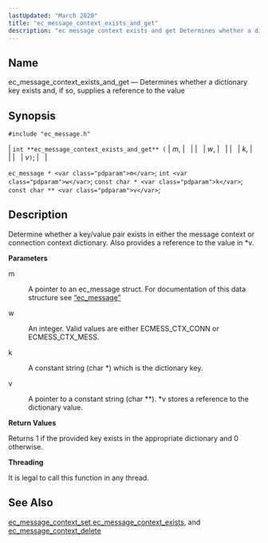 ```yaml
---
lastUpdated: "March 2020"
title: "ec_message_context_exists_and_get"
description: "ec message context exists and get Determines whether a dictionary key exists and if so supplies a reference to the value int ec message context exists and get m w k v ec message m int w const char k const char v Determine whether a key value pair exists..."
---
```


<a name="apis.ec_message_context_exists_and_get"></a> 
## Name

ec_message_context_exists_and_get — Determines whether a dictionary key exists and, if so, supplies a reference to the value

## Synopsis

`#include "ec_message.h"`

| `int **ec_message_context_exists_and_get** (` | <var class="pdparam">m</var>, |   |
|   | <var class="pdparam">w</var>, |   |
|   | <var class="pdparam">k</var>, |   |
|   | <var class="pdparam">v</var>`)`; |   |

`ec_message * <var class="pdparam">m</var>`;
`int <var class="pdparam">w</var>`;
`const char * <var class="pdparam">k</var>`;
`const char ** <var class="pdparam">v</var>`;<a name="idp55419792"></a> 
## Description

Determine whether a key/value pair exists in either the message context or connection context dictionary. Also provides a reference to the value in *v.

**<a name="idp55421136"></a> Parameters**

<dl class="variablelist">

<dt>m</dt>

<dd>

A pointer to an ec_message struct. For documentation of this data structure see [“ec_message”](/momentum/3/3-api/structs-ec-message)

</dd>

<dt>w</dt>

<dd>

An integer. Valid values are either ECMESS_CTX_CONN or ECMESS_CTX_MESS.

</dd>

<dt>k</dt>

<dd>

A constant string (char *) which is the dictionary key.

</dd>

<dt>v</dt>

<dd>

A pointer to a constant string (char **). *v stores a reference to the dictionary value.

</dd>

</dl>

**<a name="idp55430128"></a> Return Values**

Returns 1 if the provided key exists in the appropriate dictionary and 0 otherwise.

**<a name="idp55431104"></a> Threading**

It is legal to call this function in any thread.

<a name="idp55432208"></a> 
## See Also

[ec_message_context_set](/momentum/3/3-api/apis-ec-message-context-set),[ec_message_context_exists](/momentum/3/3-api/apis-ec-message-context-exists), and [ec_message_context_delete](/momentum/3/3-api/apis-ec-message-context-delete)
